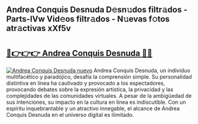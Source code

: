 ## Andrea Conquis Desnuda D𝚎sn𝚞dos filtr𝚊dos - Parts-lVw Vid𝚎os filtr𝚊dos - N𝚞evas f𝚘tos atr𝚊ctivas xXf5v

# <h2><a href="http://mb3nsa5.tromn.icu/?c=Andrea+Conquis+Desnuda">🔗👉👉👉 Andrea Conquis Desnuda 🔗🔗</a></h2>

[![Andrea Conquis Desnuda nuevo](https://i.imgur.com/pEAQMta.gif)](http://mb3nsa5.tromn.icu/?c=Andrea+Conquis+Desnuda)
Andrea Conquis Desnuda, un individuo multifacético y paradójico, desafía la comprensión simple. Su personalidad distintiva en línea ha cautivado y provocado a los espectadores, provocando debates sobre la expresión artística, la privacidad y las complejidades de las comunidades virtuales. A pesar de la ambigüedad de sus intenciones, su impacto en la cultura en línea es indiscutible. Con un espíritu inquebrantable y un atractivo innegable, el alcance de Andrea Conquis Desnuda en el universo digital es ilimitado.
